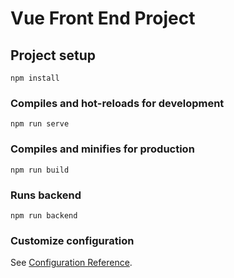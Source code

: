 # Vue Front End Project

## Project setup
```
npm install
```

### Compiles and hot-reloads for development
```
npm run serve
```

### Compiles and minifies for production
```
npm run build
```

### Runs backend
```
npm run backend
```

### Customize configuration
See [Configuration Reference](https://cli.vuejs.org/config/).
